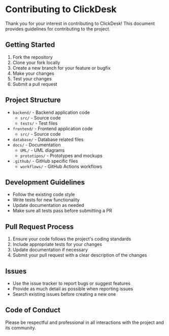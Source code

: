 # Contributing to ClickDesk

Thank you for your interest in contributing to ClickDesk! This document provides guidelines for contributing to the project.

## Getting Started

1. Fork the repository
2. Clone your fork locally
3. Create a new branch for your feature or bugfix
4. Make your changes
5. Test your changes
6. Submit a pull request

## Project Structure

- `backend/` - Backend application code
  - `src/` - Source code
  - `tests/` - Test files
- `frontend/` - Frontend application code
  - `src/` - Source code
- `database/` - Database related files
- `docs/` - Documentation
  - `UML/` - UML diagrams
  - `prototipos/` - Prototypes and mockups
- `.github/` - GitHub specific files
  - `workflows/` - GitHub Actions workflows

## Development Guidelines

- Follow the existing code style
- Write tests for new functionality
- Update documentation as needed
- Make sure all tests pass before submitting a PR

## Pull Request Process

1. Ensure your code follows the project's coding standards
2. Include appropriate tests for your changes
3. Update documentation if necessary
4. Submit your pull request with a clear description of the changes

## Issues

- Use the issue tracker to report bugs or suggest features
- Provide as much detail as possible when reporting issues
- Search existing issues before creating a new one

## Code of Conduct

Please be respectful and professional in all interactions with the project and its community.